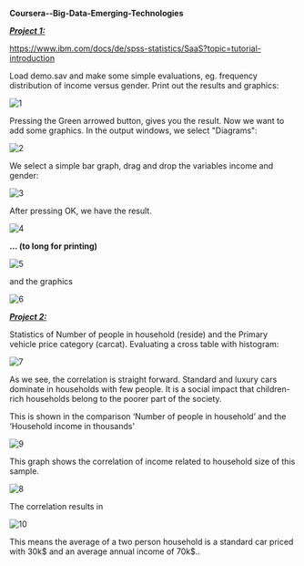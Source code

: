 **Coursera--Big-Data-Emerging-Technologies** 

<u>***Project 1:***</u>

https://www.ibm.com/docs/de/spss-statistics/SaaS?topic=tutorial-introduction

Load demo.sav and make some simple evaluations, eg. frequency distribution of income versus gender. Print out the results and graphics:

![1](1.png)

Pressing the Green arrowed button, gives you the result. Now we want to add some graphics. In the output windows, we select "Diagrams":

![2](2.png)

We select a simple bar graph, drag and drop the variables income and gender:

![3](3.png)

After pressing OK, we have the result.

![4](4.png)

**... (to long for printing)**

![5](5.png)

and the graphics

![6](6.png)

<u>***Project 2:***</u>

Statistics of Number of people in household (reside) and the Primary vehicle price category (carcat). Evaluating a cross table with histogram:

![7](7.png)

As we see, the correlation is straight forward. Standard and luxury cars dominate in households with few people. It is a social impact that children-rich households belong to the poorer part of the society.

This is shown in the comparison ‘Number of people in household’ and the ‘Household income in thousands'

![9](9.png)

This graph shows the correlation of income related to household size of this sample.

![8](8.png)

The correlation results in 

![10](10.png)

This means the average of a two person household is a standard car priced with 30k$ and an average annual income of 70k$..
